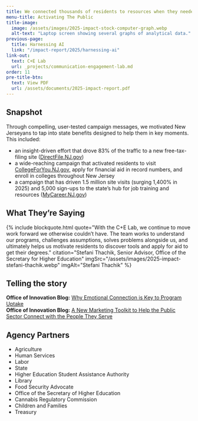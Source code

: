 ```yaml
---
title: We connected thousands of residents to resources when they needed them most.
menu-title: Activating The Public
title-image:
  image: /assets/images/2025-impact-stock-computer-graph.webp
  alt-text: "Laptop screen showing several graphs of analytical data."
previous-page:
  title: Harnessing AI
  link: "/impact-report/2025/harnessing-ai"
link-out:
  text: C+E Lab
  url: _projects/communication-engagement-lab.md
order: 11
pre-title-btn:
  text: View PDF
  url: /assets/documents/2025-impact-report.pdf
---
```


## Snapshot

Through compelling, user-tested campaign messages, we motivated New Jerseyans to tap into state benefits designed to help them in key moments. This included:

- an insight-driven effort that drove 83% of the traffic to a new free-tax-filing site ([DirectFile.NJ.gov](http://DirectFile.NJ.gov))
- a wide-reaching campaign that activated residents to visit [CollegeForYou.NJ.gov](http://CollegeForYou.NJ.gov)[,](http://CollegeForYou.NJ.gov) apply for financial aid in record numbers, and enroll in colleges throughout New Jersey
- a campaign that has driven 1.5 million site visits (surging 1,400% in 2025) and 5,000 sign-ups to the state’s hub for job training and resources ([MyCareer.NJ.gov](http://MyCareer.NJ.gov))

## What They’re Saying

{% include blockquote.html quote="With the C+E Lab, we continue to move work forward we otherwise couldn’t have. The team works to understand our programs, challenges assumptions, solves problems alongside us, and ultimately helps us motivate residents to discover tools and apply for aid to get their degrees." citation="Stefani Thachik, Senior Advisor, Office of the Secretary for Higher Education" imgSrc="/assets/images/2025-impact-stefani-thachik.webp" imgAlt="Stefani Thachik" %}

## Telling the story

**Office of Innovation Blog:** [Why Emotional Connection is Key to Program Uptake](/blog/2025-05-15-fundmyfuture/)  
**Office of Innovation Blog:** [A New Marketing Toolkit to Help the Public Sector Connect with the People They Serve](/blog/2025-08-27-marketing-toolkit/)

## Agency Partners

- Agriculture
- Human Services
- Labor
- State
- Higher Education Student Assistance Authority
- Library
- Food Security Advocate
- Office of the Secretary of Higher Education
- Cannabis Regulatory Commission
- Children and Families
- Treasury

